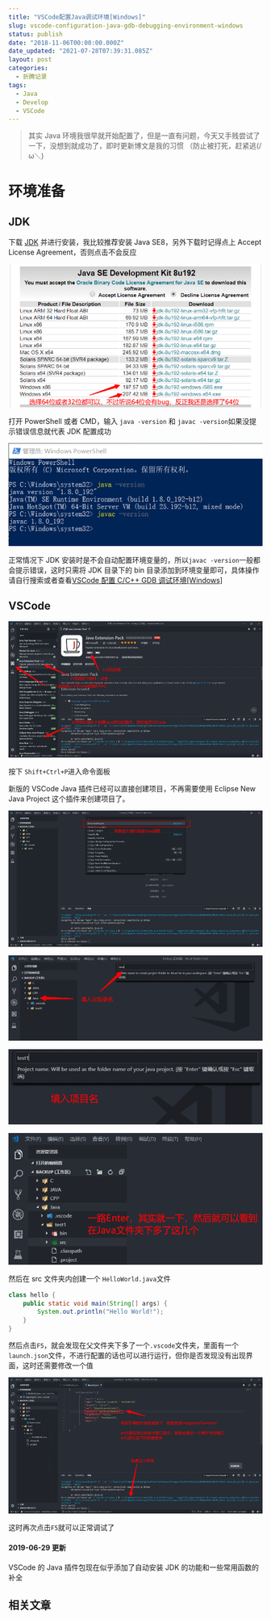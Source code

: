 ```yaml
---
title: "VSCode配置Java调试环境[Windows]"
slug: vscode-configuration-java-gdb-debugging-environment-windows
status: publish
date: "2018-11-06T00:00:00.000Z"
date_updated: "2021-07-28T07:39:31.085Z"
layout: post
categories:
  - 折腾记录
tags:
  - Java
  - Develop
  - VSCode
---
```


> 其实 Java 环境我很早就开始配置了，但是一直有问题，今天又手贱尝试了一下，没想到就成功了，即时更新博文是我的习惯 （防止被打死，赶紧逃(/ω＼)

# 环境准备

## JDK

下载 [JDK](https://www.oracle.com/technetwork/java/javase/downloads/jdk8-downloads-2133151.html) 并进行安装，我比较推荐安装 Java SE8，另外下载时记得点上 Accept License Agreement，否则点击不会反应

![](b1e9e690-b4f0-44ee-9918-f52dad7a208e.jpg)

打开 PowerShell 或者 CMD，输入 `java -version` 和 `javac -version`如果没提示错误信息就代表 JDK 配置成功

![](92bcd898-9b75-40f5-856e-79f7e30ddf3f.jpg)

正常情况下 JDK 安装时是不会自动配置环境变量的，所以`javac -version`一般都会提示错误，这时只需将 JDK 目录下的 bin 目录添加到环境变量即可，具体操作请自行搜索或者查看[VSCode 配置 C/C++ GDB 调试环境\[Windows\]](https://blog.ixk.me/vscode-configuration-Cpp-gdb-debugging-environment-windows.html)

## VSCode

![](521f4874-80e1-4009-9efc-6bdedd7452df.jpg)

按下 `Shift+Ctrl+P`进入命令面板

新版的 VSCode Java 插件已经可以直接创建项目，不再需要使用 Eclipse New Java Project 这个插件来创建项目了。

![](febe0858-9bf5-4cc8-9d2c-8b587fca730d.jpg)

![](479b760b-11ca-4a56-91ae-f97f12d626c4.jpg)

![](6ebe988f-1810-4181-9743-18453c8ec918.jpg)

![](445ef0a6-e90b-4edb-bfbe-e5a66fedaa7c.jpg)

然后在 src 文件夹内创建一个 `HelloWorld.java`文件

```java
class hello {
    public static void main(String[] args) {
        System.out.println("Hello World!");
    }
}
```

然后点击`F5`，就会发现在父文件夹下多了一个`.vscode`文件夹，里面有一个`launch.json`文件，不进行配置的话也可以进行运行，但你是否发现没有出现界面，这时还需要修改一个值

![](7cf49f9e-4741-4879-a259-a1a7413265eb.jpg)

这时再次点击`F5`就可以正常调试了

#### 2019-06-29 更新

VSCode 的 Java 插件包现在似乎添加了自动安装 JDK 的功能和一些常用函数的补全

## 相关文章
